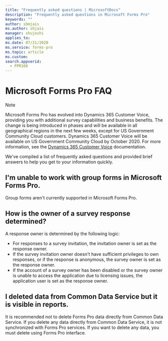 ```yaml
---
title: "Frequently asked questions | MicrosoftDocs"
description: "Frequently asked questions in Microsoft Forms Pro"
keywords: ""
author: sbmjais
ms.author: shjais
manager: shujoshi
applies_to: 
ms.date: 07/21/2020
ms.service: forms-pro
ms.topic: article
ms.custom: 
search.appverid:
  - FPR160
---
```


# Microsoft Forms Pro FAQ

> [!NOTE]
> Microsoft Forms Pro has evolved into Dynamics 365 Customer Voice, providing you with additional survey capabilities and business benefits. The change is being introduced in phases and will be available in all geographical regions in the next few weeks, except for US Government Community Cloud customers. Dynamics 365 Customer Voice will be available on US Government Community Cloud by October 2020. For more information, see the [Dynamics 365 Customer Voice](https://go.microsoft.com/fwlink/p/?linkid=2128357) documentation.

We've compiled a list of frequently asked questions and provided brief answers to help you get to your information quickly.

## I'm unable to work with group forms in Microsoft Forms Pro.

Group forms aren't currently supported in Microsoft Forms Pro.

## How is the owner of a survey response determined?

A response owner is determined by the following logic:

- For responses to a survey invitation, the invitation owner is set as the response owner.
- If the survey invitation owner doesn't have sufficient privileges to own responses, or if the response is anonymous, the survey owner is set as the response owner.
- If the account of a survey owner has been disabled or the survey owner is unable to access the application due to licensing issues, the application user is set as the response owner.

## I deleted data from Common Data Service but it is visible in reports.

It is recommended not to delete Forms Pro data directly from Common Data Service. If you delete any data directly from Common Data Service, it is not synchronized with Forms Pro services. If you want to delete any data, you must delete using Forms Pro interface.

